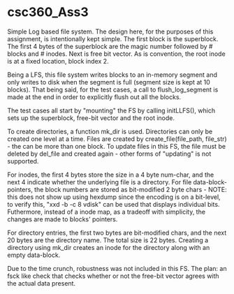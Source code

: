 # csc360_Ass3

Simple Log based file system. The design here, for the purposes of this assignment, is
intentionally kept simple. The first block is the superblock. The first 4 bytes of the superblock
are the magic number followed by # blocks and # inodes. Next is free bit vector. As is convention,
the root inode is at a fixed location, block index 2.

Being a LFS, this file system writes blocks to an in-memory segment and only writes to
disk when the segment is full (segment size is kept at 10 blocks). That being said, for the test cases,
a call to flush_log_segment is made at the end in order to explicitly flush out all the blocks.

The test cases all start by "mounting" the FS by calling initLLFS(), which sets up the superblock,
free-bit vector and the root inode.

To create directories, a function mk_dir is used. Directories can only be created one level at a time.
Files are created by create_file(file_path, file_str) - the can be more than one block. To update files in
this FS, the file must be deleted by del_file and created again - other forms of "updating" is not supported.

For inodes, the first 4 bytes store the size in a 4 byte num-char, and the next 4 indicate whether
the underlying file is a directory. For file data-block-pointers, the block numbers are stored as
bit-modified 2 byte chars - NOTE: this does not show up using hexdump since the encoding is on a bit-level,
to verify this, "xxd -b -c 8 vdisk" can be used that displays individual bits. Futhermore, instead of a inode map,
as a tradeoff with simplicity, the changes are made to blocks' pointers.

For directory entries, the first two bytes are bit-modified chars, and the next 20 bytes are the directory
name. The total size is 22 bytes. Creating a directory using mk_dir creates an inode for the directory along
with an empty data-block.

Due to the time crunch, robustness was not included in this FS. The plan: an fsck like check that checks
whether or not the free-bit vector agrees with the actual data present.